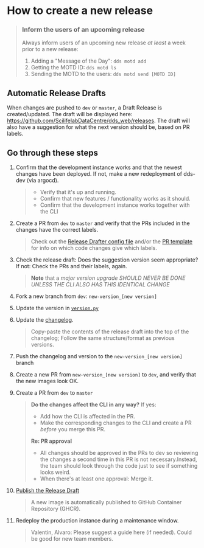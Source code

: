 # How to create a new release

> ### Inform the users of an upcoming release
>
> Always inform users of an upcoming new release _at least_ a week prior to a new release:
>
> 1. Adding a "Message of the Day": `dds motd add`
> 2. Getting the MOTD ID: `dds motd ls`
> 3. Sending the MOTD to the users: `dds motd send [MOTD ID]`

## Automatic Release Drafts

When changes are pushed to `dev` or `master`, a Draft Release is created/updated. The draft will be displayed here: https://github.com/ScilifelabDataCentre/dds_web/releases. The draft will also have a suggestion for what the next version should be, based on PR labels.

## Go through these steps

1.  Confirm that the development instance works and that the newest changes have been deployed. If not, make a new redeployment of dds-dev (via argocd).
    
    > * Verify that it's up and running.
    > * Confirm that new features / functionality works as it should.
    > * Confirm that the development instance works together with the CLI

2. Create a PR from `dev` to `master` and verify that the PRs included in the changes have the correct labels.

   > Check out the [Release Drafter config file](../../.github/release-drafter.yml) and/or the [PR template](../../.github/pull_request_template.md) for info on which code changes give which labels.

3. Check the release draft: Does the suggestion version seem appropriate? If not: Check the PRs and their labels, again.

   > **Note** that a _major version upgrade SHOULD NEVER BE DONE UNLESS THE CLI ALSO HAS THIS IDENTICAL CHANGE_

4. Fork a new branch from `dev`: `new-version_[new version]`
5. Update the version in [`version.py`](../../dds_cli/version.py)
6. Update the [changelog](../../CHANGELOG.rst).

   > Copy-paste the contents of the release draft into the top of the changelog; Follow the same structure/format as previous versions.

7. Push the changelog and version to the `new-version_[new version]` branch
8. Create a new PR from `new-version_[new version]` to `dev`, and verify that the new images look OK.
9. Create a PR from `dev` to `master`

   > **Do the changes affect the CLI in any way?**
   > If yes:
   >
   > - Add how the CLI is affected in the PR.
   > - Make the corresponding changes to the CLI and create a PR _before_ you merge this PR.
   >
   > **Re: PR approval**
   >
   > - All changes should be approved in the PRs to dev so reviewing the changes a second time in this PR is not necessary.Instead, the team should look through the code just to see if something looks weird.
   > - When there's at least one approval: Merge it.

10. [Publish the Release Draft](https://github.com/ScilifelabDataCentre/dds_web/releases)

    > A new image is automatically published to GitHub Container Repository (GHCR). 

11. Redeploy the production instance during a maintenance window.

    > Valentin, Alvaro: Please suggest a guide here (if needed). Could be good for new team members.
